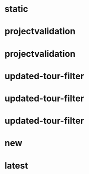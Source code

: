 # static
# projectvalidation
# projectvalidation
# updated-tour-filter
# updated-tour-filter
# updated-tour-filter
# new
# latest
